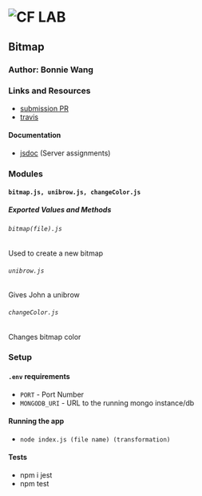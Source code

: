 # ![CF](http://i.imgur.com/7v5ASc8.png) LAB

## Bitmap

### Author: Bonnie Wang

### Links and Resources

- [submission PR](http://xyz.com)
- [travis](https://www.travis-ci.com/401-advanced-javascript-bw/lab-05-bitmaps)

#### Documentation

- [jsdoc](http://xyz.com) (Server assignments)

### Modules

#### `bitmap.js, unibrow.js, changeColor.js`

##### Exported Values and Methods

###### `bitmap(file).js`

Used to create a new bitmap

###### `unibrow.js`

Gives John a unibrow

###### `changeColor.js`

Changes bitmap color

### Setup

#### `.env` requirements

- `PORT` - Port Number
- `MONGODB_URI` - URL to the running mongo instance/db

#### Running the app

- `node index.js (file name) (transformation)`

#### Tests

- npm i jest
- npm test
